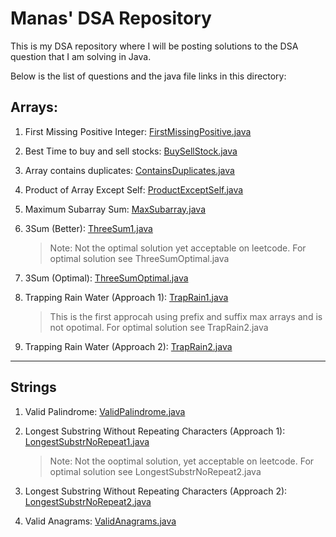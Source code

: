 # Manas' DSA Repository
This is my DSA repository where I will be posting solutions to the DSA question that I am solving in Java.

Below is the list of questions and the java file links in this directory:
## Arrays:
1. First Missing Positive Integer: [FirstMissingPositive.java](https://github.com/themanaskumar/DataStructure-Algorithms/blob/main/Arrays/FirstMissingPositive.java)

2. Best Time to buy and sell stocks: [BuySellStock.java](https://github.com/themanaskumar/DataStructure-Algorithms/blob/main/Arrays/BuySellStock.java)

3. Array contains duplicates: [ContainsDuplicates.java](https://github.com/themanaskumar/DataStructure-Algorithms/blob/main/Arrays/ContainsDuplicates.java)

4. Product of Array Except Self: [ProductExceptSelf.java](https://github.com/themanaskumar/DataStructure-Algorithms/blob/main/Arrays/ProductExceptSelf.java)

5. Maximum Subarray Sum: [MaxSubarray.java](https://github.com/themanaskumar/DataStructure-Algorithms/blob/main/Arrays/MaxSubarray.java)

6. 3Sum (Better): [ThreeSum1.java](https://github.com/themanaskumar/DataStructure-Algorithms/blob/main/Arrays/ThreeSum1.java)
    > Note: Not the optimal solution yet acceptable on leetcode. For optimal solution see ThreeSumOptimal.java

7. 3Sum (Optimal): [ThreeSumOptimal.java](https://github.com/themanaskumar/DataStructure-Algorithms/blob/main/Arrays/ThreeSumOptimal.java)

8. Trapping Rain Water (Approach 1): [TrapRain1.java](https://github.com/themanaskumar/DataStructure-Algorithms/blob/main/Arrays/TrapRain1.java)
    > This is the first approcah using prefix and suffix max arrays and is not opotimal. For optimal solution see TrapRain2.java

9. Trapping Rain Water (Approach 2): [TrapRain2.java](https://github.com/themanaskumar/DataStructure-Algorithms/blob/main/Arrays/TrapRain2.java)

---
## Strings
1. Valid Palindrome: [ValidPalindrome.java](https://github.com/themanaskumar/DataStructure-Algorithms/blob/main/Strings/ValidPalindrome.java)

2. Longest Substring Without Repeating Characters (Approach 1): [LongestSubstrNoRepeat1.java](https://github.com/themanaskumar/DataStructure-Algorithms/blob/main/Strings/LongestSubstrNoRepeat1.java)
   > Note: Not the ooptimal solution, yet acceptable on leetcode. For optimal solution see LongestSubstrNoRepeat2.java

3. Longest Substring Without Repeating Characters (Approach 2): [LongestSubstrNoRepeat2.java](https://github.com/themanaskumar/DataStructure-Algorithms/blob/main/Strings/LongestSubstrNoRepeat2.java)

4. Valid Anagrams: [ValidAnagrams.java](https://github.com/themanaskumar/DataStructure-Algorithms/blob/main/Strings/ValidAnagrams.java)